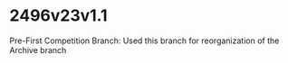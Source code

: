 # 2496v23v1.1
Pre-First Competition Branch: Used this branch for reorganization of the Archive branch
